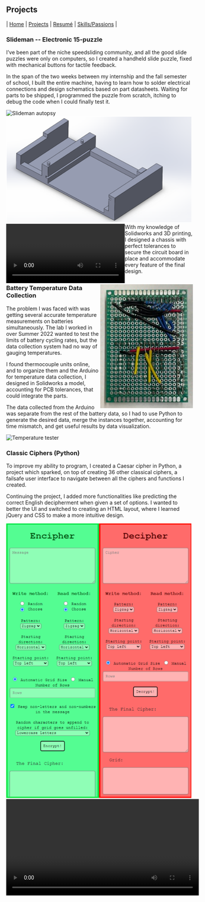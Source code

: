 ## Projects

| [Home](index.md) | [Projects](projects.md) | [Resumé](resume.md) | [Skills/Passions](skills.md) |

### Slideman -- Electronic 15-puzzle

I’ve been part of the niche speedsliding community, and all the good slide puzzles were only on computers, so I created a handheld slide puzzle, fixed with mechanical buttons for tactile feedback.​

In the span of the two weeks between my internship and the fall semester of school, I built the entire machine, having to learn how to solder electrical connections and design schematics based on part datasheets. Waiting for parts to be shipped, I programmed the puzzle from scratch, itching to debug the code when I could finally test it.

<div class="slideman">
    <div style="float:left;">
        <img src="images/image.png" alt="Slideman autopsy" width="300"/>
    </div>
    <div style="float:left;">
        <img src="images/solid.png" alt="" width="500"/>
    </div>
    <div style="float:left;">
         <video width="320" controls>
            <source src="images/slide.mp4" type="video/mp4">
        </video>
    </div>
    <div style="float:right;">
        <img src="images/works.jpg" alt="" width="250"/>
    </div>
</div>
<br>

With my knowledge of Solidworks and 3D printing, I designed a chassis with perfect tolerances to secure the circuit board in place and accommodate every feature of the final design.​

### Battery Temperature Data Collection

The problem I was faced with was getting several accurate temperature measurements on batteries simultaneously. The lab I worked in over Summer 2022 wanted to test the limits of battery cycling rates, but the data collection system had no way of gauging temperatures.​

I found thermocouple units online, and to organize them and the Arduino for temperature data collection, I designed in Solidworks a model, accounting for PCB tolerances, that could integrate the parts.​

The data collected from the Arduino was separate from the rest of the battery data, so I had to use Python to generate the desired data, merge the instances together, accounting for time mismatch, and get useful results by data visualization.​

<img src="images/temptest.png" alt="Temperature tester" width="500"/>

### Classic Ciphers (Python)

To improve my ability to program, I created a Caesar cipher in Python, a project which sparked, on top of creating 36 other classical ciphers, a failsafe user interface to navigate between all the ciphers and functions I created.​

Continuing the project, I added more functionalities like predicting the correct English decipherment when given a set of options. I wanted to better the UI and switched to creating an HTML layout, where I learned jQuery and CSS to make a more intuitive design.​

<div class="ciphers">
    <div style="float:left;">
        <img src="images/ui.png" alt="UI" width="500"/>
    </div>
    <div style="float:left;">
         <video width="520" controls>
            <source src="images/demo.mp4" type="video/mp4">
        </video>
    </div>
</div>
<br>